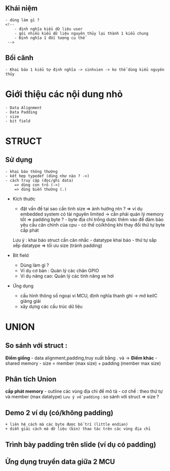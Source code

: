 
## Khái niệm 
    - dùng làm gì ?
    <!-- 
        - định nghĩa kiểu dữ liệu user 
        - gói nhiều kiểu dữ liệu nguyên thủy lại thành 1 kiểu chung
        - Định nghĩa 1 đối tượng cụ thể
     -->
## Bối cãnh
    - Khai báo 1 kiểu tự định nghĩa -> sinhvien -> ko thể dùng kiểu nguyên thủy 
# Giới thiệu các nội dung nhỏ
    - Data Alignment
    - Data Padding 
    - size
    - bit field
# STRUCT
## Sử dụng
    - khai báo thông thường
    - kết hợp typedef (dùng như nào ? ->)
    - cách truy cập (đọc/ghi data)
        => dùng con trỏ (->)
        => dùng biến thường (.)
+ Kích thước
    - đặt vấn đề tại sao cần tính size 
        => ảnh hưởng ntn ?
        => ví dụ embedded system có tài nguyên limited -> cần phải quản lý memory tốt
         <!-- 
        - Đảm bảo quản lý tốt và tránh gây lảng phí memory
        - triển khai các hệ thống nhúng (yêu cầu về tài nguyên hạn chế)
        - cần nắm được cách thức cấp phát memory của struct -> tối ưu tài nguyên
     -->
    - triển khai nhìn ví dụ đoán size -> lái sang các yếu tố ảnh hưởng
        => data alignment ? 
            - minh họa cách địa chỉ được cấp phát
            - tại sao cần ? -> truy xuất nhanh hơn
            - cách thức CPU cấp phát dựa trên ?
                => theo thứ tự
                => kích thước biến có size lớn nhất 
        <!-- 
            - Quy định việc các thành viên được cấp phát memory tại các địa chỉ cụ thể theo yêu cầu của 
            + CPU
            + kiến trúc hệ thống   
                -> đảm bảo việc truy cập nhanh chóng 
                -> việc căn chỉnh đảm bảo các thành viên có giá trị địa chỉ chia hết cho datatype của nó
                -> tổng kích thước của struct phải chia hết cho thành viên có kiểu lớn nhất
         -->
        => padding byte ? 
            - byte địa chỉ trống dược thêm vào để đảm bảo yêu cầu căn chỉnh của cpu
            - có thế có/không khi thay đổi thứ tự byte cấp phát
        <!-- 
            - byte thêm vào sau mỗi thành viên,đảm bảo đúng yêu cầu căn chỉnh 
         -->
    Lưu ý : khai báo struct cần cân nhắc
        - datatype khai báo
        - thứ tự sắp xếp datatype
        => tối ưu size (tránh padding)
        
+ Bit field
    - Dùng làm gì ?
    <!-- 
        - cơ chế cho phép chỉ định số lượng bit mong muốn để quản lý 1 biến
        - cho phép giới hạn số bit tối đa mà 1 biến có thể được truy cập 
        - tối ưu memory do chỉ sử dụng đúng số bit mong muốn
     -->
    - Ví dụ cơ bản : Quản lý các chân GPIO
    - Ví dụ nâng cao: Quản lý các tính năng xe hơi
+ Ứng dụng 
    - cấu hình thông số ngoại vi MCU, định nghĩa thanh ghi -> mở keilC giảng giải
    - xây dựng các cấu trúc dữ liệu
# UNION
## So sánh với struct : 
   **Điểm giống**
        - data alignment,padding,truy xuất bằng . và ->
   **Điểm khác**
        - shared memory
        - size = member (max size) + padding (member max size) 
## Phân tích Union
   **cấp phát memory** 
        - outline các vùng địa chỉ để mô tả
        - cơ chế : theo thứ tự và member (max datatype)
            `Lưu ý về padding` : so sánh với struct
            => size ? 
## Demo 2 ví dụ (có/không padding)
    + liên hệ cách mà các byte được bố trí (little endian)
    + diễn giải cách mà dữ liệu (bin) thao tác trên các vùng địa chỉ
## Trình bày padding trên slide (ví dụ có padding)

## Ửng dụng truyền data giữa 2 MCU

